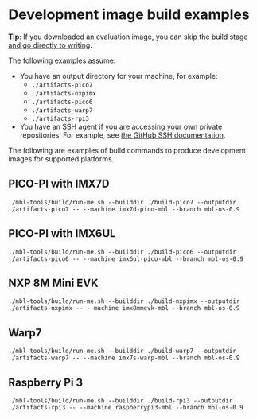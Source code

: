 # Development image build examples

<span class="tips">**Tip**: If you downloaded an evaluation image, you can skip the build stage [and go directly to writing](../first-image/writing-an-image-to-supported-boards.html).</span>

The following examples assume:

* You have an output directory for your machine, for example:
    * `./artifacts-pico7`
    * `./artifacts-nxpimx`
    * `./artifacts-pico6`
    * `./artifacts-warp7`
    * `./artifacts-rpi3`
* You have an [SSH agent](../first-image/development-environment.html) if you are accessing your own private repositories. For example, see [the GitHub SSH documentation](https://help.github.com/articles/generating-a-new-ssh-key-and-adding-it-to-the-ssh-agent/).

The following are examples of build commands to produce development images for supported platforms.

## PICO-PI with IMX7D

```
./mbl-tools/build/run-me.sh --builddir ./build-pico7 --outputdir ./artifacts-pico7 -- --machine imx7d-pico-mbl --branch mbl-os-0.9
```

## PICO-PI with IMX6UL

```
./mbl-tools/build/run-me.sh --builddir ./build-pico6 --outputdir ./artifacts-pico6 -- --machine imx6ul-pico-mbl --branch mbl-os-0.9
```

## NXP 8M Mini EVK

```
./mbl-tools/build/run-me.sh --builddir ./build-nxpimx --outputdir ./artifacts-nxpimx -- --machine imx8mmevk-mbl --branch mbl-os-0.9
```

## Warp7

```
./mbl-tools/build/run-me.sh --builddir ./build-warp7 --outputdir ./artifacts-warp7 -- --machine imx7s-warp-mbl --branch mbl-os-0.9
```

## Raspberry Pi 3

```
./mbl-tools/build/run-me.sh --builddir ./build-rpi3 --outputdir ./artifacts-rpi3 -- --machine raspberrypi3-mbl --branch mbl-os-0.9
```
